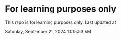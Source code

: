 # For learning purposes only
This repo is for learning purposes only.
Last updated at

Saturday, September 21, 2024 10:15:53 AM

